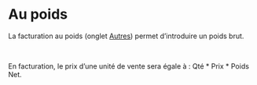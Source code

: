 # Au poids


La facturation au poids (onglet [Autres](../ArticleOngletAutre.md)) 
 permet d’introduire un poids brut.


 


En facturation, le prix d’une unité de vente sera égale à : Qté 
 \* Prix \* Poids 
 Net.




